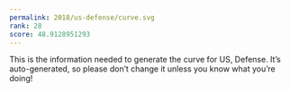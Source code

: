 ```yaml
---
permalink: 2018/us-defense/curve.svg
rank: 28
score: 48.9128951293
---
```


This is the information needed to generate the curve for US, Defense. It’s
auto-generated, so please don’t change it unless you know what you’re
doing!
